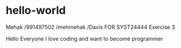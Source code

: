 # hello-world
Mehak /991497502 /mehmehak /Davis FOR SYST24444 Exercise 3


Hello Everyone
I love coding and want to become programmer
